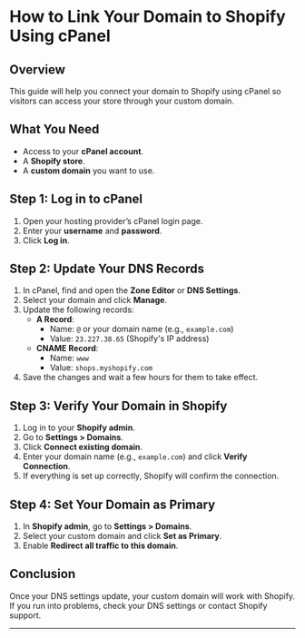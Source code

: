 # How to Link Your Domain to Shopify Using cPanel

## Overview
This guide will help you connect your domain to Shopify using cPanel so visitors can access your store through your custom domain.

## What You Need
- Access to your **cPanel account**.
- A **Shopify store**.
- A **custom domain** you want to use.

## Step 1: Log in to cPanel
1. Open your hosting provider’s cPanel login page.
2. Enter your **username** and **password**.
3. Click **Log in**.

## Step 2: Update Your DNS Records
1. In cPanel, find and open the **Zone Editor** or **DNS Settings**.
2. Select your domain and click **Manage**.
3. Update the following records:
   - **A Record**:
     - Name: `@` or your domain name (e.g., `example.com`)
     - Value: `23.227.38.65` (Shopify's IP address)
   - **CNAME Record**:
     - Name: `www`
     - Value: `shops.myshopify.com`
4. Save the changes and wait a few hours for them to take effect.

## Step 3: Verify Your Domain in Shopify
1. Log in to your **Shopify admin**.
2. Go to **Settings > Domains**.
3. Click **Connect existing domain**.
4. Enter your domain name (e.g., `example.com`) and click **Verify Connection**.
5. If everything is set up correctly, Shopify will confirm the connection.

## Step 4: Set Your Domain as Primary
1. In **Shopify admin**, go to **Settings > Domains**.
2. Select your custom domain and click **Set as Primary**.
3. Enable **Redirect all traffic to this domain**.

## Conclusion
Once your DNS settings update, your custom domain will work with Shopify. If you run into problems, check your DNS settings or contact Shopify support.

---

